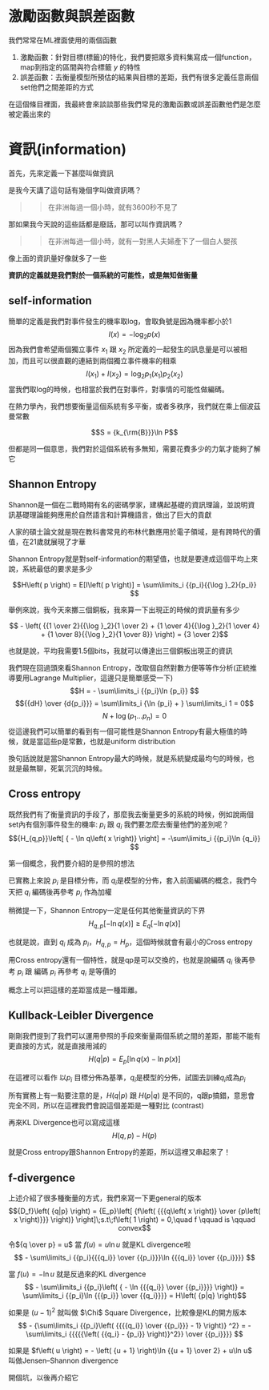 # 激勵函數與誤差函數

我們常常在ML裡面使用的兩個函數

1. 激勵函數：針對目標(標籤)的特化，我們要把眾多資料集寫成一個function，map到指定的區間與符合標籤 $y$ 的特性
2. 誤差函數：去衡量模型所預估的結果與目標的差距，我們有很多定義任意兩個set他們之間差距的方式

在這個條目裡面，我最終會來談談那些我們常見的激勵函數或誤差函數他們是怎麼被定義出來的

# 資訊(information)
首先，先來定義一下甚麼叫做資訊

是我今天講了這句話有幾個字叫做資訊嗎？

>>在非洲每過一個小時，就有3600秒不見了

那如果我今天說的這些話都是廢話，那可以叫作資訊嗎？

>>在非洲每過一個小時，就有一對黑人夫婦產下了一個白人嬰孩

像上面的資訊量好像就多了一些

**資訊的定義就是我們對於一個系統的可能性，或是無知做衡量**

## self-information
簡單的定義是我們對事件發生的機率取log，會取負號是因為機率都小於1
$$I\left( x \right) = -{\log _2}p\left( x \right)$$
因為我們會希望兩個獨立事件 $x_1$ 跟 $x_2$ 所定義的一起發生的訊息量是可以被相加，而且可以很直觀的連結到兩個獨立事件機率的相乘
$$I\left( {{x_1}} \right) + I\left( {{x_2}} \right) = {\log _2}{p_1}\left( {{x_1}} \right){p_2}\left( {{x_2}} \right)$$
當我們取log的時候，也相當於我們在對事件，對事情的可能性做編碼。

在熱力學內，我們想要衡量這個系統有多平衡，或者多秩序，我們就在乘上個波茲曼常數

$$S = {k_{\rm{B}}}\ln P$$

但都是同一個意思，我們對於這個系統有多無知，需要花費多少的力氣才能夠了解它
## Shannon Entropy
Shannon是一個在二戰時期有名的密碼學家，建構起基礎的資訊理論，並說明資訊基礎理論能夠應用於自然語言和計算機語言，做出了巨大的貢獻

人家的碩士論文就是現在教科書常見的布林代數應用於電子領域，是有跨時代的價值，在21歲就展現了才華

Shannon Entropy就是對self-information的期望值，也就是要達成這個平均上來說，系統最低的要求是多少

$$H\left( p \right) = E[I\left( p \right)] = \sum\limits_i {{p_i}{{\log }_2}{p_i}} $$

舉例來說，我今天來擲三個銅板，我來算一下出現正的時候的資訊量有多少

$$ - \left( {{1 \over 2}{{\log }_2}{1 \over 2} + {1 \over 4}{{\log }_2}{1 \over 4} + {1 \over 8}{{\log }_2}{1 \over 8}} \right) = {3 \over 2}$$

也就是說，平均我需要1.5個bits，我就可以傳達出三個銅板出現正的資訊

我們現在回過頭來看Shannon Entropy，改取個自然對數方便等等作分析(正統推導要用Lagrange Multiplier，這邊只是簡單感受一下)
$$H =  - \sum\limits_i {{p_i}\ln {p_i}} $$
$${{dH} \over {d{p_i}}} = \sum\limits_i {\ln {p_i} + } \sum\limits_i 1  = 0$$
$$N + \log \left( {{p_1}...{p_n}} \right) = 0$$
從這邊我們可以簡單的看到有一個可能性是Shannon Entropy有最大極值的時候，就是當這些p是常數，也就是uniform distribution

換句話說就是當Shannon Entropy最大的時候，就是系統變成最均勻的時候，也就是最無聊，死氣沉沉的時候。

## Cross entropy
既然我們有了衡量資訊的手段了，那麼我去衡量更多的系統的時候，例如說兩個set內有個別事件發生的機率: $p_i$ 跟 $q_i$ 我們要怎麼去衡量他們的差別呢？
$${H_{q,p}}\left[ { - \ln q\left( x \right)} \right] = -\sum\limits_i {{p_i}\ln {q_i}} $$

第一個概念，我們要介紹的是參照的想法

已實務上來說 $p_i$ 是目標分佈，而 $q_i$是模型的分佈，套入前面編碼的概念，我們今天把 $q_i$ 編碼後再參考 $p_i$ 作為加權

稍微提一下，Shannon Entropy一定是任何其他衡量資訊的下界
$${H_{q,p}}\left[ { - \ln q\left( x \right)} \right] \ge {E_q}\left[ { - \ln q\left( x \right)} \right]$$

也就是說，直到 $q_i$ 成為 $p_i$，${H_{q,p}}=H_p$，這個時候就會有最小的Cross entropy

用Cross entropy還有一個特性，就是qp是可以交換的，也就是說編碼 $q_i$ 後再參考 $p_i$ 跟 編碼 $p_i$ 再參考 $q_i$ 是等價的

概念上可以把這樣的差距當成是一種距離。

## Kullback-Leibler Divergence
剛剛我們提到了我們可以運用參照的手段來衡量兩個系統之間的差距，那能不能有更直接的方式，就是直接用減的
$$H\left( {q|p} \right) = {E_p}\left[ {\ln q\left( x \right) - \ln p\left( x \right)} \right]$$

在這裡可以看作 以$p_i$ 目標分佈為基準，$q_i$是模型的分佈，試圖去訓練$q_i$成為$p_i$

所有實務上有一點要注意的是，$H\left( {q|p} \right)$ 跟 $H\left( {p|q} \right)$ 是不同的，q跟p搞錯，意思會完全不同，所以在這裡我們會說這個差距是一種對比 (contrast)

再來KL Divergence也可以寫成這樣
$$H\left( {q,p} \right) - H\left( p \right)$$

就是Cross entropy跟Shannon Entropy的差距，所以這裡又串起來了！

## f-divergence
上述介紹了很多種衡量的方式，我們來寫一下更general的版本
$${D_f}\left( {q|p} \right) = {E_p}\left[ {f\left( {{{q\left( x \right)} \over {p\left( x \right)}}} \right)} \right]\;s.t\;f\left( 1 \right) = 0,\quad f \qquad is \qquad convex$$

令${q \over p} = u$ 當 $f\left( u \right) = u\ln u$ 就是KL divergence啦
$$ - \sum\limits_i {{p_i}{{{q_i}} \over {{p_i}}}\ln {{{q_i}} \over {{p_i}}}} $$

當 $f\left( u \right) = -\ln u$ 就是反過來的KL divergence
$$ - \sum\limits_i {{p_i}\left( { - \ln {{{q_i}} \over {{p_i}}}} \right)}  = \sum\limits_i {{p_i}\ln {{{p_i}} \over {{q_i}}}}  = H\left( {p|q} \right)$$

如果是 ${\left( {u - 1} \right)^2}$ 就叫做 $\Chi$ Square Divergence，比較像是KL的開方版本
$$ - {\sum\limits_i {{p_i}\left( {{{{q_i}} \over {{p_i}}} - 1} \right)} ^2} =  - \sum\limits_i {{{{{\left( {{q_i} - {p_i}} \right)}^2}} \over {{p_i}}}} $$

如果是 $f\left( u \right) =  - \left( {u + 1} \right)\ln {{u + 1} \over 2} + u\ln u$ 叫做Jensen–Shannon divergence

開個坑，以後再介紹它





